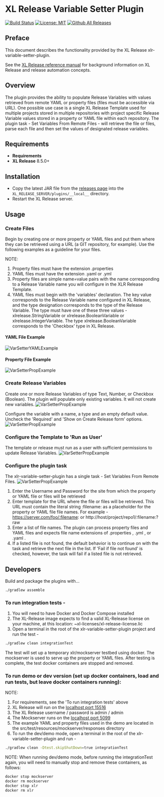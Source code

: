 # XL Release Variable Setter Plugin

[![Build Status][xlr-variable-setter-plugin-travis-image]][xlr-variable-setter-plugin-travis-url]
[![License: MIT][xlr-variable-setter-plugin-license-image]][xlr-variable-setter-plugin-license-url]
[![Github All Releases][xlr-variable-setter-plugin-downloads-image]]()

## Preface

This document describes the functionality provided by the XL Release xlr-variable-setter-plugin. 
 
See the [XL Release reference manual](https://docs.xebialabs.com/xl-release) for background information on XL Release and release automation concepts.  

## Overview

The plugin provides the ability to populate Release Variables with values retrieved from remote YAML or property files (files must be accessible via URL). One possible use case is a single XL Release Template used for multiple projects stored in multiple repositories with project specific Release Variable values stored in a property or YAML file within each repository. The plugin task - Set Variables From Remote Files - will retrieve the file or files, parse each file and then set the values of designated release variables. 

## Requirements

*   **Requirements**
  *   **XL Release** 8.5.0+

## Installation

* Copy the latest JAR file from the [releases page](https://github.com/xebialabs-community/xlr-variable-setter-plugin/releases) into the `XL_RELEASE_SERVER/plugins/__local__` directory.
* Restart the XL Release server.

## Usage

### Create Files

Begin by creating one or more property or YAML files and put them where they can be retrieved using a URL (a GIT repository, for example). Use the following examples as a guideline for your files. 

NOTE:
1.  Property files must have the extension .properties
2.  YAML files must have the extension .yaml or .yml
3.  Property files are simple name=value pairs with the name corresponding to a Release Variable name you will configure in the XLR Release Template.
4.  YAML files must begin with the 'variables' declaration. The key value corresponds to the Release Variable name configured in XL Release, and the type designation corresponds to the type of the Release Variable. The type must have one of these three values - xlrelease.StringVariable or xlrelease.BooleanVariable or xlrelease.IntegerVariable. The type xlrelease.BooleanVariable corresponds to the 'Checkbox' type in XL Release.

#### YAML File Example
![VarSetterYAMLExample](images/exampleYAML.png)

#### Property File Example
![VarSetterPropExample](images/exampleProp.png)


### Create Release Variables
Create one or more Release Variables of type Text, Number, or Checkbox (Boolean). The plugin will populate only existing variables. It will not create new variables.
![VarSetterPropExample](images/createVar1.png)

Configure the variable with a name, a type and an empty default value. Uncheck the 'Required' and 'Show on Create Release form' options.
![VarSetterPropExample](images/createVar2.png)

### Configure the Template to 'Run as User'
The template or release must run as a user with sufficient permissions to update Release Variables.
![VarSetterPropExample](images/runAsScreen.png)

### Configure the plugin task
The xlr-variable-setter-plugin has a single task - Set Variables From Remote Files.
![VarSetterPropExample](images/addTask.png)

1.  Enter the Username and Password for the site from which the property or YAML file or files will be retrieved
2.  Enter template for the URL where the file or files will be retrieved. This URL must contain the literal string :filename: as a placeholder for the property or YAML file file names.  For example - https://server.com/foo/:filename:  or http://host/project/repo1/:filename:?raw
3.  Enter a list of file names. The plugin can process property files and YAML files and expects file name extensions of .properties , .yml , or .yaml .
4.  If a listed file is not found, the default behavior is to continue on with the task and retrieve the next file in the list. If 'Fail if file not found' is checked, however, the task will fail if a listed file is not retrieved. 



## Developers 

Build and package the plugins with...

```bash
./gradlew assemble
```

### To run integration tests - 
1.  You will need to have Docker  and Docker Compose installed 
2.  The XL-Release image expects to find a valid XL-Release license on your machine, at this location: ~xl-licenses/xl-release-license.lic
3.  Open a terminal in the root of the xlr-variable-setter-plugin project and run the test - 

```bash
./gradlew clean integrationTest
```
    
The test will set up a temporary xlr/mockserver testbed using docker. The mockserver is used to serve up the property or YAML files. After testing is complete, the test docker containers are stopped and removed. 

### To run demo or dev version (set up docker containers, load and run tests, but leave docker containers running):
    
NOTE:
1.  For requirements, see the 'To run integration tests' above
2.  XL Release will run on the [localhost port 15516](http://localhost:15516/)
3.  The XL Release username / password is admin / admin
4.  The Mockserver runs on the [localhost port 5099](http://localhost:5099/)
5.  The example YAML and property files used in the demo are located in the src/test/resources/mockserver/responses directory
6.  To run the dev/demo mode, open a terminal in the root of the xlr-variable-setter-plugin and run -

```bash
./gradlew clean -Dtest.skipShutDown=true integrationTest
```
NOTE: When running dev/demo mode, before running the integrationTest again, you will need to manually stop and remove these containers, as follows:
    
```bash
docker stop mockserver
docker rm mockserver
docker stop xlr
docker rm xlr
```

[xlr-variable-setter-plugin-travis-image]: https://travis-ci.org/xebialabs-community/xlr-variable-setter-plugin.svg?branch=master
[xlr-variable-setter-plugin-travis-url]: https://travis-ci.org/xebialabs-community/xlr-variable-setter-plugin

[xlr-variable-setter-plugin-codacy-image]: https://api.codacy.com/project/badge/Grade/88dec34743b84dac8f9aaaa665a99207
[xlr-variable-setter-plugin-codacy-url]: https://www.codacy.com/app/ladamato/xlr-variable-setter-plugin

[xlr-variable-setter-plugin-code-climate-image]: https://codeclimate.com/github/xebialabs-community/xlr-variable-setter-plugin/badges/gpa.svg
[xlr-variable-setter-plugin-code-climate-url]: https://codeclimate.com/github/xebialabs-community/xlr-variable-setter-plugin

[xlr-variable-setter-plugin-license-image]: https://img.shields.io/badge/License-MIT-yellow.svg
[xlr-variable-setter-plugin-license-url]: https://opensource.org/licenses/MIT
[xlr-variable-setter-plugin-downloads-image]: https://img.shields.io/github/downloads/xebialabs-community/xlr-variable-setter-plugin/total.svg
